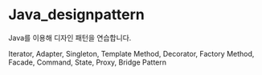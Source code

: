 # Java_designpattern

Java를 이용해 디자인 패턴을 연습합니다. 

Iterator, Adapter, Singleton, Template Method, Decorator, Factory Method, Facade, Command, State, Proxy, Bridge Pattern
